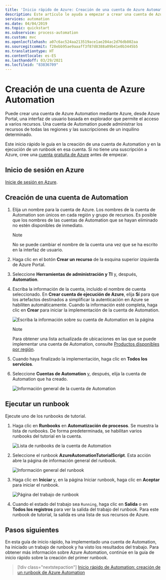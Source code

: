 ```yaml
---
title: 'Inicio rápido de Azure: Creación de una cuenta de Azure Automation | Microsoft Docs'
description: Este artículo le ayuda a empezar a crear una cuenta de Azure Automation y a ejecutar un runbook.
services: automation
ms.date: 04/04/2019
ms.topic: quickstart
ms.subservice: process-automation
ms.custom: mvc
ms.openlocfilehash: a07c6ac524aa213519ace1ae204ac2d76db802aa
ms.sourcegitcommit: f28ebb95ae9aaaff3f87d8388a09b41e0b3445b5
ms.translationtype: HT
ms.contentlocale: es-ES
ms.lasthandoff: 03/29/2021
ms.locfileid: "83836709"
---
```

# <a name="create-an-azure-automation-account"></a>Creación de una cuenta de Azure Automation

Puede crear una cuenta de Azure Automation mediante Azure, desde Azure Portal, una interfaz de usuario basada en explorador que permite el acceso a varios recursos. Una cuenta de Automation puede administrar los recursos de todas las regiones y las suscripciones de un inquilino determinado. 

Este inicio rápido le guía en la creación de una cuenta de Automation y en la ejecución de un runbook en esa cuenta. Si no tiene una suscripción a Azure, cree una [cuenta gratuita de Azure](https://azure.microsoft.com/free/?WT.mc_id=A261C142F) antes de empezar.

## <a name="sign-in-to-azure"></a>Inicio de sesión en Azure

[Inicie de sesión en Azure](https://portal.azure.com).

## <a name="create-automation-account"></a>Creación de una cuenta de Automation

1. Elija un nombre para la cuenta de Azure. Los nombres de la cuenta de Automation son únicos en cada región y grupo de recursos. Es posible que los nombres de las cuentas de Automation que se hayan eliminado no estén disponibles de inmediato.

    > [!NOTE]
    > No se puede cambiar el nombre de la cuenta una vez que se ha escrito en la interfaz de usuario. 

2. Haga clic en el botón **Crear un recurso** de la esquina superior izquierda de Azure Portal.

3. Seleccione **Herramientas de administración y TI** y, después, **Automation**.

4. Escriba la información de la cuenta, incluido el nombre de cuenta seleccionado. En **Crear cuenta de ejecución de Azure**, elija **Sí** para que los artefactos destinados a simplificar la autenticación en Azure se habiliten automáticamente. Cuando la información esté completa, haga clic en **Crear** para iniciar la implementación de la cuenta de Automation.

    ![Escriba la información sobre su cuenta de Automation en la página](./media/automation-quickstart-create-account/create-automation-account-portal-blade.png)  

    > [!NOTE]
    > Para obtener una lista actualizada de ubicaciones en las que se puede implementar una cuenta de Automation, consulte [Productos disponibles por región](https://azure.microsoft.com/global-infrastructure/services/?products=automation&regions=all).

5. Cuando haya finalizado la implementación, haga clic en **Todos los servicios**.

6. Seleccione **Cuentas de Automation** y, después, elija la cuenta de Automation que ha creado.

    ![Información general de la cuenta de Automation](./media/automation-quickstart-create-account/automation-account-overview.png)

## <a name="run-a-runbook"></a>Ejecutar un runbook

Ejecute uno de los runbooks de tutorial.

1. Haga clic en **Runbooks** en **Automatización de procesos**. Se muestra la lista de runbooks. De forma predeterminada, se habilitan varios runbooks del tutorial en la cuenta.

    ![Lista de runbooks de la cuenta de Automation](./media/automation-quickstart-create-account/automation-runbooks-overview.png)

1. Seleccione el runbook **AzureAutomationTutorialScript**. Esta acción abre la página de información general del runbook.

    ![Información general del runbook](./media/automation-quickstart-create-account/automation-tutorial-script-runbook-overview.png)

1. Haga clic en **Iniciar** y, en la página Iniciar runbook, haga clic en **Aceptar** para iniciar el runbook.

    ![Página del trabajo de runbook](./media/automation-quickstart-create-account/automation-tutorial-script-job.png)

1. Cuando el estado del trabajo sea `Running`, haga clic en **Salida** o en **Todos los registros** para ver la salida del trabajo del runbook. Para este runbook de tutorial, la salida es una lista de sus recursos de Azure.

## <a name="next-steps"></a>Pasos siguientes

En esta guía de inicio rápido, ha implementado una cuenta de Automation, ha iniciado un trabajo de runbook y ha visto los resultados del trabajo. Para obtener más información sobre Azure Automation, continúe en la guía de inicio rápido sobre la creación del primer runbook.

> [!div class="nextstepaction"]
> [Inicio rápido de Automation: creación de un runbook de Azure Automation](./automation-quickstart-create-runbook.md)

